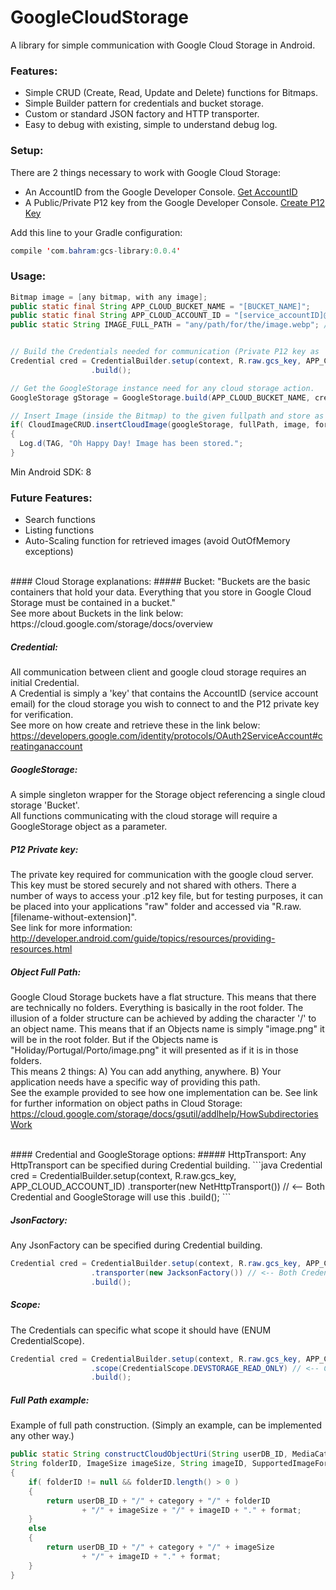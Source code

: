 # GoogleCloudStorage

A library for simple communication with Google Cloud Storage in Android.

### Features:
- Simple CRUD (Create, Read, Update and Delete) functions for Bitmaps.
- Simple Builder pattern for credentials and bucket storage.
- Custom or standard JSON factory and HTTP transporter.
- Easy to debug with existing, simple to understand debug log.

### Setup:
There are 2 things necessary to work with Google Cloud Storage:
- An AccountID from the Google Developer Console. [Get AccountID](https://developers.google.com/identity/protocols/OAuth2ServiceAccount#creatinganaccount)
- A Public/Private P12 key from the Google Developer Console. [Create P12 Key](https://cloud.google.com/storage/docs/authentication?hl=en#generating-a-private-key)

Add this line to your Gradle configuration:
```java
compile 'com.bahram:gcs-library:0.0.4'
```

### Usage:
```java
Bitmap image = [any bitmap, with any image];
public static final String APP_CLOUD_BUCKET_NAME = "[BUCKET_NAME]";
public static final String APP_CLOUD_ACCOUNT_ID = "[service_accountID]@developer.gserviceaccount.com";
public static String IMAGE_FULL_PATH = "any/path/for/the/image.webp"; // See Object Full Path explanation.


// Build the Credentials needed for communication (Private P12 key as 'R.raw.gcs_key").
Credential cred = CredentialBuilder.setup(context, R.raw.gcs_key, APP_CLOUD_ACCOUNT_ID)
                  .build();

// Get the GoogleStorage instance need for any cloud storage action.
GoogleStorage gStorage = GoogleStorage.build(APP_CLOUD_BUCKET_NAME, cred);

// Insert Image (inside the Bitmap) to the given fullpath and store as given format.
if( CloudImageCRUD.insertCloudImage(googleStorage, fullPath, image, format) )
{
  Log.d(TAG, "Oh Happy Day! Image has been stored.";
}
```

Min Android SDK: 8


### Future Features:
- Search functions
- Listing functions
- Auto-Scaling function for retrieved images (avoid OutOfMemory exceptions)

<br>
#### Cloud Storage explanations:
##### Bucket:
"Buckets are the basic containers that hold your data. Everything that you store in Google Cloud Storage must be contained in a bucket."<br>
See more about Buckets in the link below:<br>
https://cloud.google.com/storage/docs/overview


##### Credential:
All communication between client and google cloud storage requires an initial Credential.<br>
A Credential is simply a 'key' that contains the AccountID (service account email) for the cloud storage you wish to connect to and the P12 private key for verification.<br>
See more on how create and retrieve these in the link below:<br>
https://developers.google.com/identity/protocols/OAuth2ServiceAccount#creatinganaccount

##### GoogleStorage:
A simple singleton wrapper for the Storage object referencing a single cloud storage 'Bucket'.<br>
All functions communicating with the cloud storage will require a GoogleStorage object as a parameter.

##### P12 Private key:
The private key required for communication with the google cloud server. This key must be stored securely and not shared with others. There a number of ways to access your .p12 key file, but for testing purposes, it can be placed into your applications "raw" folder and accessed via "R.raw.[filename-without-extension]".<br>
See link for more information:<br>
http://developer.android.com/guide/topics/resources/providing-resources.html

##### Object Full Path:
Google Cloud Storage buckets have a flat structure. This means that there are technically no folders. Everything is basically in the root folder. The illusion of a folder structure can be achieved by adding the character '/' to an object name. This means that if an Objects name is simply "image.png" it will be in the root folder. But if the Objects name is "Holiday/Portugal/Porto/image.png" it will presented as if it is in those folders.<br>
This means 2 things:
A) You can add anything, anywhere. B) Your application needs have a specific way of providing this path.<br>
See the example provided to see how one implementation can be.
See link for further information on object paths in Cloud Storage:<br>
https://cloud.google.com/storage/docs/gsutil/addlhelp/HowSubdirectoriesWork

<br>
#### Credential and GoogleStorage options:
##### HttpTransport: 
Any HttpTransport can be specified during Credential building.
```java
Credential cred = CredentialBuilder.setup(context, R.raw.gcs_key, APP_CLOUD_ACCOUNT_ID)
                  .transporter(new NetHttpTransport()) // <-- Both Credential and GoogleStorage will use this
                  .build();
```

##### JsonFactory: 
Any JsonFactory can be specified during Credential building.
```java
Credential cred = CredentialBuilder.setup(context, R.raw.gcs_key, APP_CLOUD_ACCOUNT_ID)
                  .transporter(new JacksonFactory()) // <-- Both Credential and GoogleStorage will use this
                  .build();
```

##### Scope: 
The Credentials can specific what scope it should have (ENUM CredentialScope).
```java
Credential cred = CredentialBuilder.setup(context, R.raw.gcs_key, APP_CLOUD_ACCOUNT_ID)
                  .scope(CredentialScope.DEVSTORAGE_READ_ONLY) // <-- Credential will use this
                  .build();
```


##### Full Path example: 
Example of full path construction. (Simply an example, can be implemented any other way.)
```java
public static String constructCloudObjectUri(String userDB_ID, MediaCategory category,
String folderID, ImageSize imageSize, String imageID, SupportedImageFormats format)
{
    if( folderID != null && folderID.length() > 0 )
    {
        return userDB_ID + "/" + category + "/" + folderID 
                + "/" + imageSize + "/" + imageID + "." + format;
    }
    else
    {
        return userDB_ID + "/" + category + "/" + imageSize 
                + "/" + imageID + "." + format;
    }
}
```

